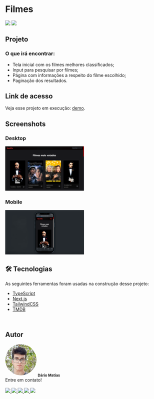 # Filmes

<div style="display: inline_block">
  <img src="https://img.shields.io/badge/license-mit-green" />
  <img src="https://img.shields.io/badge/status%20-active-blue" />
</div>

## Projeto

### O que irá encontrar:

<ul>
  <li>
    Tela inicial com os filmes melhores classificados;
  </li>
  <li>
    Input para pesquisar por filmes;
  </li>
  <li>
    Página com informações a respeito do filme escolhido;
  </li>
  <li>
    Paginação dos resultados.
  </li>
</ul>

## Link de acesso
Veja esse projeto em execução: [demo](https://webchat-dariomatias-dev.vercel.app/).

## Screenshots
<h3>Desktop</h3>
<img style="width: 50%" src="./public/screenshots/desktop.png" alt="Screenshot desktopo"/>
<h3>Mobile</h3>
<img style="width: 50%;" src="./public/screenshots/mobile.png" width="100px;" alt="Screenshot mobile"/>

## 🛠 Tecnologias

As seguintes ferramentas foram usadas na construção desse projeto:

- [TypeScript](https://www.typescriptlang.org/)
- [Next.js](https://nextjs.org/)
- [TailwindCSS](https://tailwindcss.com/)
- [TMDB](https://www.themoviedb.org/)

<br/>

## Autor

<img style="border-radius: 50%" src="./public/images/my-photo.png" width="100px" alt="My photo"/>

<sub>
  <b>Dário Matias</b>
</sub>

<br/>
  Entre em contato!
<br/>
<br/>

<a href="https://www.linkedin.com/in/d%C3%A1rio-matias-dales-gamma-587785243/" target="_blank">
  <img src="https://img.shields.io/badge/LinkedIn-0077B5?style=for-the-badge&logo=linkedin&logoColor=white" />
</a>

<a href="https://www.instagram.com/dario_delta10/?theme=dark" target="_blank">
  <img src="https://img.shields.io/badge/-Instagram-%23E4405F?style=for-the-badge&logo=instagram&logoColor=white" />
</a>

<a href="https://wa.me/5583986404371">
  <img src="https://img.shields.io/badge/WhatsApp-25D366?style=for-the-badge&logo=whatsapp&logoColor=white" />
</a>

<a href="https://twitter.com/matiasdario752" target="_blank">
  <img src="https://img.shields.io/badge/Twitter-1DA1F2?style=for-the-badge&logo=twitter&logoColor=white" />
</a>

<a href="https://portfolio-dariomatias-dev.vercel.app/" target="_blank">
  <img src="https://img.shields.io/badge/website-000000?style=for-the-badge&logo=About.me&logoColor=white" />
</a>
